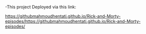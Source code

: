 -This project Deployed via this link:

  https://githubmahmoudhentati.github.io/Rick-and-Morty-episodes/https://githubmahmoudhentati.github.io/Rick-and-Morty-episodes/

